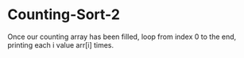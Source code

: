 # Counting-Sort-2
Once our counting array has been filled, loop from index 0 to the end, printing each i value arr[i] times.
